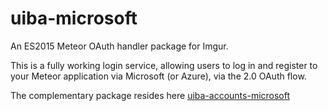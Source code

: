 # uiba-microsoft
 An ES2015 Meteor OAuth handler package for Imgur.

This is a fully working login service, allowing users to log in and register to your Meteor application via Microsoft (or Azure), via the 2.0 OAuth flow.

The complementary package resides here <a href="https://github.com/uiba/uiba-accounts-microsoft">uiba-accounts-microsoft</a>
